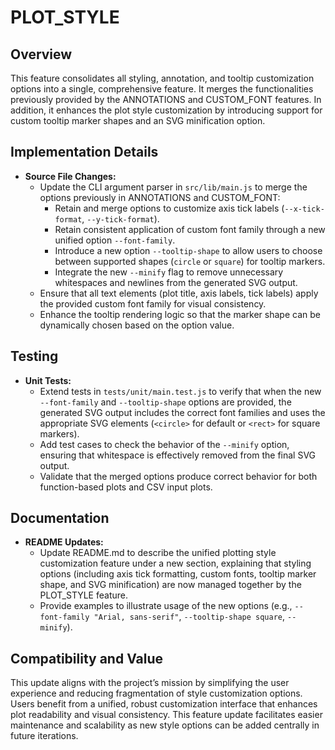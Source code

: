 # PLOT_STYLE

## Overview
This feature consolidates all styling, annotation, and tooltip customization options into a single, comprehensive feature. It merges the functionalities previously provided by the ANNOTATIONS and CUSTOM_FONT features. In addition, it enhances the plot style customization by introducing support for custom tooltip marker shapes and an SVG minification option.

## Implementation Details
- **Source File Changes:**
  - Update the CLI argument parser in `src/lib/main.js` to merge the options previously in ANNOTATIONS and CUSTOM_FONT:
    - Retain and merge options to customize axis tick labels (`--x-tick-format`, `--y-tick-format`).
    - Retain consistent application of custom font family through a new unified option `--font-family`.
    - Introduce a new option `--tooltip-shape` to allow users to choose between supported shapes (`circle` or `square`) for tooltip markers.
    - Integrate the new `--minify` flag to remove unnecessary whitespaces and newlines from the generated SVG output.
  - Ensure that all text elements (plot title, axis labels, tick labels) apply the provided custom font family for visual consistency.
  - Enhance the tooltip rendering logic so that the marker shape can be dynamically chosen based on the option value.

## Testing
- **Unit Tests:**
  - Extend tests in `tests/unit/main.test.js` to verify that when the new `--font-family` and `--tooltip-shape` options are provided, the generated SVG output includes the correct font families and uses the appropriate SVG elements (`<circle>` for default or `<rect>` for square markers).
  - Add test cases to check the behavior of the `--minify` option, ensuring that whitespace is effectively removed from the final SVG output.
  - Validate that the merged options produce correct behavior for both function-based plots and CSV input plots.

## Documentation
- **README Updates:**
  - Update README.md to describe the unified plotting style customization feature under a new section, explaining that styling options (including axis tick formatting, custom fonts, tooltip marker shape, and SVG minification) are now managed together by the PLOT_STYLE feature.
  - Provide examples to illustrate usage of the new options (e.g., `--font-family "Arial, sans-serif"`, `--tooltip-shape square`, `--minify`).

## Compatibility and Value
This update aligns with the project’s mission by simplifying the user experience and reducing fragmentation of style customization options. Users benefit from a unified, robust customization interface that enhances plot readability and visual consistency. This feature update facilitates easier maintenance and scalability as new style options can be added centrally in future iterations.